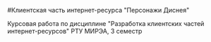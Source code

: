 #Клиентская часть интернет-ресурса "Персонажи Диснея"

Курсовая работа по дисциплине "Разработка клиентских частей интернет-ресурсов" 
РТУ МИРЭА, 3 семестр
